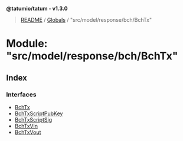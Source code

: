 **@tatumio/tatum - v1.3.0**

> [README](../README.md) / [Globals](../globals.md) / "src/model/response/bch/BchTx"

# Module: "src/model/response/bch/BchTx"

## Index

### Interfaces

* [BchTx](../interfaces/_src_model_response_bch_bchtx_.bchtx.md)
* [BchTxScriptPubKey](../interfaces/_src_model_response_bch_bchtx_.bchtxscriptpubkey.md)
* [BchTxScriptSig](../interfaces/_src_model_response_bch_bchtx_.bchtxscriptsig.md)
* [BchTxVin](../interfaces/_src_model_response_bch_bchtx_.bchtxvin.md)
* [BchTxVout](../interfaces/_src_model_response_bch_bchtx_.bchtxvout.md)
